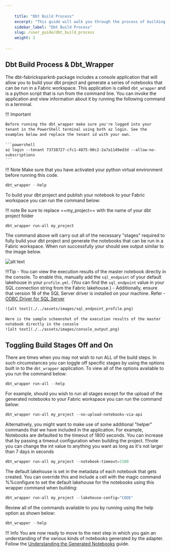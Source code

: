 ```yaml
---

    title: "Dbt Build Process"
    excerpt: "This guide will walk you through the process of building your dbt project using the dbt-fabricsparknb package."
    sidebar_label: "Dbt Build Process"
    slug: /user_guide/dbt_build_process
    weight: 3

---
```


## Dbt Build Process & Dbt_Wrapper
The dbt-fabricksparknb package includes a console application that will allow you to build your dbt project and generate a series of notebooks that can be run in a Fabric workspace. This application is called `dbt_wrapper` and is a python script that is run from the command line. You can invoke the application and view information about it by running the following command in a terminal.

!!! Important
  
    Before running the dbt_wrapper make sure you're logged into your tenant in the PowerShell terminal using both az login. See the examples below and replace the tenant id with your own.

    ```powershell
    az login --tenant 73738727-cfc1-4875-90c2-2a7a1149ed3d --allow-no-subscriptions
    ```


!!! Note
    Make sure that you have activated your python virtual environment before running this code. 

```powershell
dbt_wrapper --help
```

To build your dbt project and publish your notebook to your Fabric workspace you can run the command below:

!!! note
    Be sure to replace ==my_project== with the name of your dbt project folder


```powershell
dbt_wrapper run-all my_project
```

The command above will carry out all of the necessary "stages" required to fully build your dbt project and generate the notebooks that can be run in a Fabric workspace. When run successfully your should see output similar to the image below.

![alt text](./../assets/images/dbt_wrapper_run_all.png)


!!!Tip
    - You can view the execution results of the master notebook directly in the console. To enable this, manually add the `sql_endpoint` of your default lakehouse in your `profile.yml`. (You can find the `sql_endpoint` value in your SQL connection string from the Fabric lakehouse.) 
    - Additionally, ensure that version 18 of the SQL Server driver is installed on your machine. Refer - [ODBC Driver for SQL Server](https://learn.microsoft.com/en-us/sql/connect/odbc/microsoft-odbc-driver-for-sql-server?view=sql-server-ver16) 

    ![alt text](./../assets/images/sql_endpoint_profile.png)
    
    Here is the sample scheenshot of the execution results of the master notebook directly in the console
    ![alt text](./../assets/images/console_output.png)


## Toggling Build Stages Off and On 

There are times when you may not wish to run ALL of the build steps. In such circumstances you can toggle off specific stages by using the options built in to the `dbt_wrapper` application. To view all of the options available to you run the command below:

```powershell
dbt_wrapper run-all --help
```

For example, should you wish to run all stages except for the upload of the generated notebooks to your Fabric workspace you can run the command below:

```powershell
dbt_wrapper run-all my_project --no-upload-notebooks-via-api  
```
Alternatively, you might want to make use of some additional "helper" commands that we have included in the application. For example, Notebooks are defaulted to the timeout of 1800 seconds. You can increase that by passing a timeout configuration when building the project. 
!!!note
    you can change the int value to anything you want as long as it's not larger than 7 days in seconds

```powershell
dbt_wrapper run-all my_project --notebook-timeout=2100
```
The default lakehouse is set in the metadata of each notebook that gets created. You can override this and include a cell with the magic command %%configure to set the default lakehouse for the notebooks using this wrapper command when building:

```powershell
dbt_wrapper run-all my_project --lakehouse-config="CODE"
```

Review all of the commands available to you by running using the help option as shown below:

```powershell
dbt_wrapper --help
```

!!! Info
    You are now ready to move to the next step in which you gain an understanding of the various kinds of notebooks generated by the adapter. Follow the [Understanding the Generated Notebooks](./generated_notebooks.md) guide.

  
